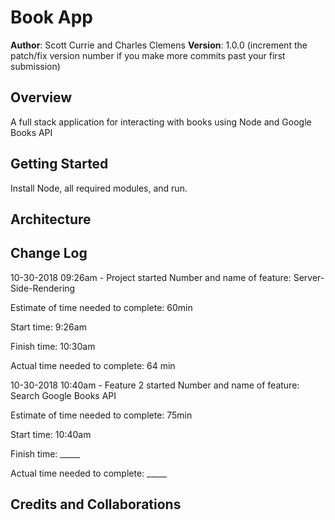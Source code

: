 # Book App

**Author**: Scott Currie and Charles Clemens
**Version**: 1.0.0 (increment the patch/fix version number if you make more commits past your first submission)

## Overview
A full stack application for interacting with books using Node and Google Books API

## Getting Started
Install Node, all required modules, and run.

## Architecture
<!-- Provide a detailed description of the application design. What technologies (languages, libraries, etc) you're using, and any other relevant design information. -->

## Change Log

10-30-2018 09:26am - Project started
Number and name of feature: Server-Side-Rendering

Estimate of time needed to complete: 60min

Start time: 9:26am

Finish time: 10:30am

Actual time needed to complete: 64 min

10-30-2018 10:40am - Feature 2 started
Number and name of feature: Search Google Books API

Estimate of time needed to complete: 75min

Start time: 10:40am

Finish time: _____

Actual time needed to complete: _____

## Credits and Collaborations
